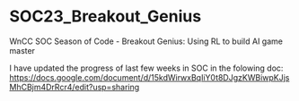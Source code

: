 # SOC23_Breakout_Genius
WnCC SOC Season of Code - Breakout Genius: Using RL to build AI game master

I have updated the progress of last few weeks in SOC in the folowing doc: https://docs.google.com/document/d/15kdWirwxBqIiY0t8DJgzKWBiwpKJjsMhCBjm4DrRcr4/edit?usp=sharing

